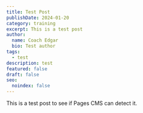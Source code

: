 ```yaml
---
title: Test Post
publishDate: 2024-01-20
category: training
excerpt: This is a test post
author:
  name: Coach Edgar
  bio: Test author
tags:
  - test
description: test
featured: false
draft: false
seo:
  noindex: false
---
```

This is a test post to see if Pages CMS can detect it.